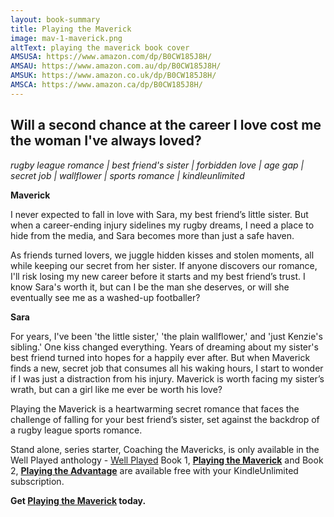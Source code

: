 ```yaml
---
layout: book-summary
title: Playing the Maverick
image: mav-1-maverick.png
altText: playing the maverick book cover
AMSUSA: https://www.amazon.com/dp/B0CW185J8H/
AMSAU: https://www.amazon.com.au/dp/B0CW185J8H/
AMSUK: https://www.amazon.co.uk/dp/B0CW185J8H/
AMSCA: https://www.amazon.ca/dp/B0CW185J8H/
---
```


## Will a second chance at the career I love cost me the woman I've always loved? 

_rugby league romance | best friend's sister | forbidden love | age gap | secret job | wallflower | sports romance | kindleunlimited_

**Maverick**

I never expected to fall in love with Sara, my best friend’s little sister. But when a career-ending injury sidelines my rugby dreams, I need a place to hide from the media, and Sara becomes more than just a safe haven.

As friends turned lovers, we juggle hidden kisses and stolen moments, all while keeping our secret from her sister. If anyone discovers our romance, I'll risk losing my new career before it starts and my best friend’s trust. I know Sara's worth it, but can I be the man she deserves, or will she eventually see me as a washed-up footballer?

**Sara**

For years, I've been 'the little sister,' 'the plain wallflower,' and 'just Kenzie's sibling.'
One kiss changed everything. Years of dreaming about my sister's best friend turned into hopes for a happily ever after. But when Maverick finds a new, secret job that consumes all his waking hours, I start to wonder if I was just a distraction from his injury. Maverick is worth facing my sister’s wrath, but can a girl like me ever be worth his love?

Playing the Maverick is a heartwarming secret romance that faces the challenge of falling for your best friend’s sister, set against the backdrop of a rugby league sports romance.

Stand alone, series starter, Coaching the Mavericks, is only available in the Well Played anthology - [Well Played](https://www.amazon.com/dp/B0CN82WW5B/ "Well Played")
Book 1, **[Playing the Maverick](https://www.amazon.com/dp/B0CW185J8H/ "Playing the Maverick")** and Book 2, **[Playing the Advantage](https://www.amazon.com/dp/B0CWTFJCXP/ "Playing the Advantage")** are available free with your KindleUnlimited subscription.

**Get [Playing the Maverick](https://www.amazon.com/dp/B0CW185J8H/ "Playing the Maverick") today.**
